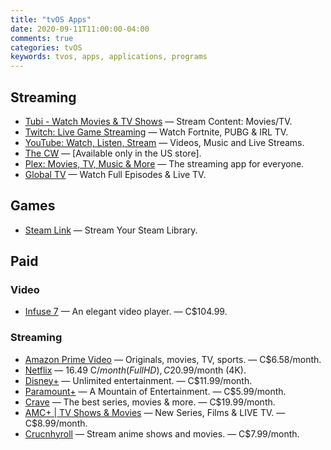 ```yaml
---
title: "tvOS Apps"
date: 2020-09-11T11:00:00-04:00
comments: true
categories: tvOS
keywords: tvos, apps, applications, programs
---
```


## Streaming

* [Tubi - Watch Movies & TV Shows](https://apps.apple.com/ca/app/tubi-watch-movies-tv-shows/id886445756#?platform=appleTV) — Stream Content: Movies/TV.
* [Twitch: Live Game Streaming](https://apps.apple.com/ca/app/twitch-live-game-streaming/id460177396#?platform=appleTV) — Watch Fortnite, PUBG & IRL TV.
* [YouTube: Watch, Listen, Stream](https://apps.apple.com/ca/app/youtube-watch-upload-and-share-videos/id544007664#?platform=appleTV) — Videos, Music and Live Streams.
* [The CW](https://apps.apple.com/us/app/the-cw/id491730359?platform=appleTV) — [Available only in the US store].
* [Plex: Movies, TV, Music & More](https://apps.apple.com/ca/app/plex/id383457673#?platform=appleTV) — The streaming app for everyone.
* [Global TV](https://apps.apple.com/ca/app/global-tv/id404050595#?platform=appleTV) — Watch Full Episodes & Live TV.

## Games

* [Steam Link](https://apps.apple.com/ca/app/steam-link/id1246969117?platform=appleTV) — Stream Your Steam Library.

## Paid

### Video

* [Infuse 7](https://apps.apple.com/ca/app/infuse-7/id1136220934#?platform=appleTV) — An elegant video player. — C$104.99.

### Streaming

* [Amazon Prime Video](https://apps.apple.com/ca/app/amazon-prime-video/id545519333#?platform=appleTV) — Originals, movies, TV, sports. — C$6.58/month.
* [Netflix](https://apps.apple.com/ca/app/netflix/id363590051#?platform=appleTV) — 16.49 C$/month (Full HD), C$20.99/month (4K).
* [Disney+](https://apps.apple.com/ca/app/disney/id1446075923#?platform=appleTV) — Unlimited entertainment. — C$11.99/month.
* [Paramount+](https://apps.apple.com/ca/app/paramount/id1340650234#?platform=appleTV) — A Mountain of Entertainment. — C$5.99/month.
* [Crave](https://apps.apple.com/ca/app/crave/id942568279#?platform=appleTV) — The best series, movies & more. — C$19.99/month.
* [AMC+ | TV Shows & Movies](https://apps.apple.com/ca/app/amc-tv-shows-movies/id1578728899#?platform=appleTV) — New Series, Films & LIVE TV. — C$8.99/month.
* [Crucnhyroll](https://apps.apple.com/ca/app/crunchyroll/id329913454) — Stream anime shows and movies. — C$7.99/month.

